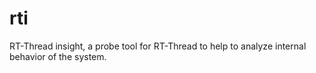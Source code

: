 # rti
RT-Thread insight, a probe tool for RT-Thread to help to analyze internal behavior of the system.
